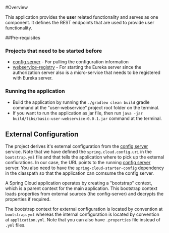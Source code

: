 #Overview

This application provides the **user** related functionality and serves as one component. It defines the REST endpoints that are used to provide user functionality.

##Pre-requisites

### Projects that need to be started before
* [config server](/../../blob/master/config-server/README.md) - For pulling the configuration information
* [webservice-registry](/../../blob/master/webservice-registry/README.md) - For starting the Eureka server since the authorization server also is a micro-service that needs to be registered with Eureka server.    

### Running the application
* Build the application by running the `./gradlew clean build` gradle command at the "user-webservice" project root folder	on the terminal.
* If you want to run the application as jar file, then run `java -jar build/libs/basic-user-webservice-0.0.1.jar` command at the terminal.

## External Configuration
The project derives it's external configuration from the [config server](/../../blob/master/config-server/README.md) service. Note that we have defined the `spring.cloud.config.uri` in the `bootstrap.yml` file and that tells the application where to pick up the external confiurations. In our case, the URL points to the running [config server](/../../blob/master/config-server/README.md) server. You also need to have the `spring-cloud-starter-config` dependency in the classpath so that the application can comsume the config server.

A Spring Cloud application operates by creating a "bootstrap" context, which is a parent context for the main application. This bootstrap context loads properties from external sources (the config-server) and decrypts the properties if required. 

The bootstrap context for external configuration is located by convention at `bootstrap.yml` whereas the internal configuration is located by convention at `application.yml`. Note that you can also have `.properties` file instead of `.yml` files.